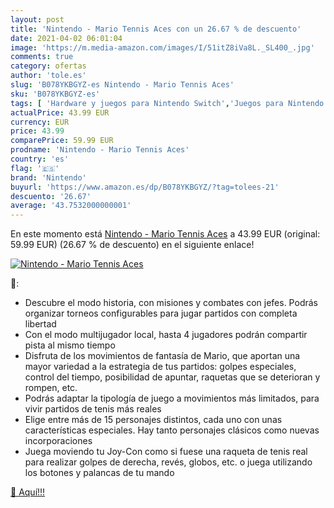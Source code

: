 ```yaml
---
layout: post
title: 'Nintendo - Mario Tennis Aces con un 26.67 % de descuento'
date: 2021-04-02 06:01:04
image: 'https://m.media-amazon.com/images/I/51itZ8iVa8L._SL400_.jpg'
comments: true
category: ofertas
author: 'tole.es'
slug: 'B078YKBGYZ-es Nintendo - Mario Tennis Aces'
sku: 'B078YKBGYZ-es'
tags: [ 'Hardware y juegos para Nintendo Switch','Juegos para Nintendo Switch','Videojuegos','nintendo', ]
actualPrice: 43.99 EUR
currency: EUR
price: 43.99
comparePrice: 59.99 EUR
prodname: 'Nintendo - Mario Tennis Aces'
country: 'es'
flag: '🇪🇸'
brand: 'Nintendo'
buyurl: 'https://www.amazon.es/dp/B078YKBGYZ/?tag=tolees-21'
descuento: '26.67'
average: '43.7532000000001'
---
```


En este momento está [Nintendo - Mario Tennis Aces](https://www.amazon.es/dp/B078YKBGYZ/?tag=tolees-21) a 43.99 EUR (original: 59.99 EUR) (26.67 %  de descuento) en el siguiente enlace!

[![Nintendo - Mario Tennis Aces](https://m.media-amazon.com/images/I/51itZ8iVa8L._SL400_.jpg)](https://www.amazon.es/dp/B078YKBGYZ/?tag=tolees-21)

🔎:

- Descubre el modo historia, con misiones y combates con jefes. Podrás organizar torneos configurables para jugar partidos con completa libertad
- Con el modo multijugador local, hasta 4 jugadores podrán compartir pista al mismo tiempo
- Disfruta de los movimientos de fantasía de Mario, que aportan una mayor variedad a la estrategia de tus partidos: golpes especiales, control del tiempo, posibilidad de apuntar, raquetas que se deterioran y rompen, etc.
- Podrás adaptar la tipología de juego a movimientos más limitados, para vivir partidos de tenis más reales
- Elige entre más de 15 personajes distintos, cada uno con unas características especiales. Hay tanto personajes clásicos como nuevas incorporaciones
- Juega moviendo tu Joy-Con como si fuese una raqueta de tenis real para realizar golpes de derecha, revés, globos, etc. o juega utilizando los botones y palancas de tu mando

[🛒 Aquí!!!](https://www.amazon.es/dp/B078YKBGYZ/?tag=tolees-21)
